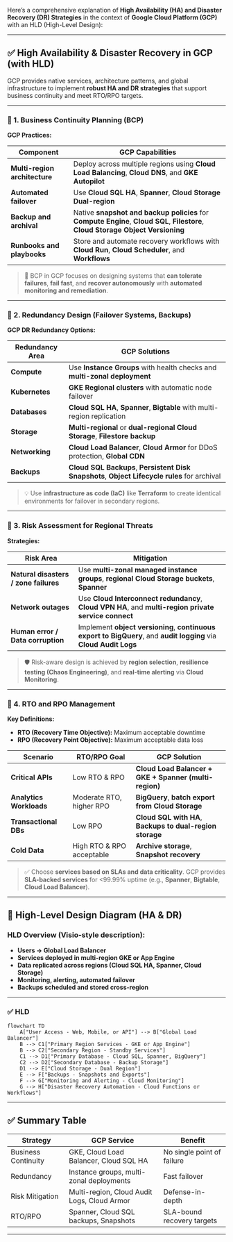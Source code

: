 Here’s a comprehensive explanation of **High Availability (HA) and Disaster Recovery (DR) Strategies** in the context of **Google Cloud Platform (GCP)** with an HLD (High-Level Design):

---

## ✅ **High Availability & Disaster Recovery in GCP (with HLD)**

GCP provides native services, architecture patterns, and global infrastructure to implement **robust HA and DR strategies** that support business continuity and meet RTO/RPO targets.

---

### 🔷 1. **Business Continuity Planning (BCP)**

**GCP Practices:**

| Component                     | GCP Capabilities                                                                                                                  |
| ----------------------------- | --------------------------------------------------------------------------------------------------------------------------------- |
| **Multi-region architecture** | Deploy across multiple regions using **Cloud Load Balancing**, **Cloud DNS**, and **GKE Autopilot**                               |
| **Automated failover**        | Use **Cloud SQL HA**, **Spanner**, **Cloud Storage Dual-region**                                                                  |
| **Backup and archival**       | Native **snapshot and backup policies** for **Compute Engine**, **Cloud SQL**, **Filestore**, **Cloud Storage Object Versioning** |
| **Runbooks and playbooks**    | Store and automate recovery workflows with **Cloud Run**, **Cloud Scheduler**, and **Workflows**                                  |

> 🧩 BCP in GCP focuses on designing systems that **can tolerate failures**, **fail fast**, and **recover autonomously** with **automated monitoring and remediation**.

---

### 🔷 2. **Redundancy Design (Failover Systems, Backups)**

**GCP DR Redundancy Options:**

| Redundancy Area | GCP Solutions                                                                                 |
| --------------- | --------------------------------------------------------------------------------------------- |
| **Compute**     | Use **Instance Groups** with health checks and **multi-zonal deployment**                     |
| **Kubernetes**  | **GKE Regional clusters** with automatic node failover                                        |
| **Databases**   | **Cloud SQL HA**, **Spanner**, **Bigtable** with multi-region replication                     |
| **Storage**     | **Multi-regional** or **dual-regional Cloud Storage**, **Filestore backup**                   |
| **Networking**  | **Cloud Load Balancer**, **Cloud Armor** for DDoS protection, **Global CDN**                  |
| **Backups**     | **Cloud SQL Backups**, **Persistent Disk Snapshots**, **Object Lifecycle rules** for archival |

> 💡 Use **infrastructure as code (IaC)** like **Terraform** to create identical environments for failover in secondary regions.

---

### 🔷 3. **Risk Assessment for Regional Threats**

**Strategies:**

| Risk Area                             | Mitigation                                                                                                         |
| ------------------------------------- | ------------------------------------------------------------------------------------------------------------------ |
| **Natural disasters / zone failures** | Use **multi-zonal managed instance groups**, **regional Cloud Storage buckets**, **Spanner**                       |
| **Network outages**                   | Use **Cloud Interconnect redundancy**, **Cloud VPN HA**, and **multi-region private service connect**              |
| **Human error / Data corruption**     | Implement **object versioning**, **continuous export to BigQuery**, and **audit logging** via **Cloud Audit Logs** |

> 🛡️ Risk-aware design is achieved by **region selection**, **resilience testing (Chaos Engineering)**, and **real-time alerting** via **Cloud Monitoring**.

---

### 🔷 4. **RTO and RPO Management**

**Key Definitions:**

* **RTO (Recovery Time Objective):** Maximum acceptable downtime
* **RPO (Recovery Point Objective):** Maximum acceptable data loss

| Scenario                | RTO/RPO Goal              | GCP Solution                                              |
| ----------------------- | ------------------------- | --------------------------------------------------------- |
| **Critical APIs**       | Low RTO & RPO             | **Cloud Load Balancer + GKE + Spanner (multi-region)**    |
| **Analytics Workloads** | Moderate RTO, higher RPO  | **BigQuery**, **batch export from Cloud Storage**         |
| **Transactional DBs**   | Low RPO                   | **Cloud SQL with HA**, **Backups to dual-region storage** |
| **Cold Data**           | High RTO & RPO acceptable | **Archive storage**, **Snapshot recovery**                |

> ✅ Choose **services based on SLAs and data criticality**. GCP provides **SLA-backed services** for <99.99% uptime (e.g., **Spanner**, **Bigtable**, **Cloud Load Balancer**).

---

## 🧩 **High-Level Design Diagram (HA & DR)**

### HLD Overview (Visio-style description):

* **Users → Global Load Balancer**
* **Services deployed in multi-region GKE or App Engine**
* **Data replicated across regions (Cloud SQL HA, Spanner, Cloud Storage)**
* **Monitoring, alerting, automated failover**
* **Backups scheduled and stored cross-region**

---

### ✅ HLD

```mermaid
flowchart TD
    A["User Access - Web, Mobile, or API"] --> B["Global Load Balancer"]
    B --> C1["Primary Region Services - GKE or App Engine"]
    B --> C2["Secondary Region - Standby Services"]
    C1 --> D1["Primary Database - Cloud SQL, Spanner, BigQuery"]
    C2 --> D2["Secondary Database - Backup Storage"]
    D1 --> E["Cloud Storage - Dual Region"]
    E --> F["Backups - Snapshots and Exports"]
    F --> G["Monitoring and Alerting - Cloud Monitoring"]
    G --> H["Disaster Recovery Automation - Cloud Functions or Workflows"]
```

---

## ✅ Summary Table

| Strategy            | GCP Service                                 | Benefit                    |
| ------------------- | ------------------------------------------- | -------------------------- |
| Business Continuity | GKE, Cloud Load Balancer, Cloud SQL HA      | No single point of failure |
| Redundancy          | Instance groups, multi-zonal deployments    | Fast failover              |
| Risk Mitigation     | Multi-region, Cloud Audit Logs, Cloud Armor | Defense-in-depth           |
| RTO/RPO             | Spanner, Cloud SQL backups, Snapshots       | SLA-bound recovery targets |

---

